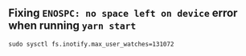 ## Fixing `ENOSPC: no space left on device` error when running `yarn start`

    sudo sysctl fs.inotify.max_user_watches=131072
